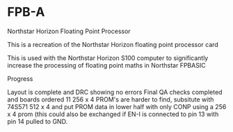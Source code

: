 # FPB-A
Northstar Horizon Floating Point Processor

This is a recreation of the Northstar Horizon floating point processor card

This is used with the Northstar Horizon S100 computer to significantly increase the processing of floating point maths in Northstar FPBASIC


Progress

Layout is complete and DRC showing no errors
Final QA checks completed and boards ordered
11 256 x 4 PROM's are harder to find, subsitute with 74S571 512 x 4 and put PROM data in lower half with only CONP using a 256 x 4 prom (this could also be exchanged if EN-I is connected to pin 13 with pin 14 pulled to GND.

